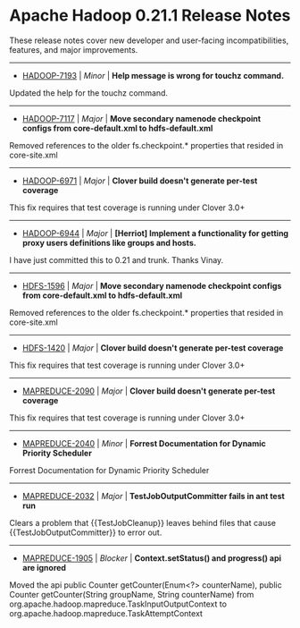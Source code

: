 # Apache Hadoop  0.21.1 Release Notes

These release notes cover new developer and user-facing incompatibilities, features, and major improvements.


---

* [HADOOP-7193](https://issues.apache.org/jira/browse/HADOOP-7193) | *Minor* | **Help message is wrong for touchz command.**

Updated the help for the touchz command.


---

* [HADOOP-7117](https://issues.apache.org/jira/browse/HADOOP-7117) | *Major* | **Move secondary namenode checkpoint configs from core-default.xml to hdfs-default.xml**

Removed references to the older fs.checkpoint.* properties that resided in core-site.xml


---

* [HADOOP-6971](https://issues.apache.org/jira/browse/HADOOP-6971) | *Major* | **Clover build doesn't generate per-test coverage**

This fix requires that test coverage is running under Clover 3.0+


---

* [HADOOP-6944](https://issues.apache.org/jira/browse/HADOOP-6944) | *Major* | **[Herriot] Implement a functionality for getting proxy users definitions like groups and hosts.**

I have just committed this to 0.21 and trunk. Thanks Vinay.


---

* [HDFS-1596](https://issues.apache.org/jira/browse/HDFS-1596) | *Major* | **Move secondary namenode checkpoint configs from core-default.xml to hdfs-default.xml**

Removed references to the older fs.checkpoint.* properties that resided in core-site.xml


---

* [HDFS-1420](https://issues.apache.org/jira/browse/HDFS-1420) | *Major* | **Clover build doesn't generate per-test coverage**

This fix requires that test coverage is running under Clover 3.0+


---

* [MAPREDUCE-2090](https://issues.apache.org/jira/browse/MAPREDUCE-2090) | *Major* | **Clover build doesn't generate per-test coverage**

This fix requires that test coverage is running under Clover 3.0+


---

* [MAPREDUCE-2040](https://issues.apache.org/jira/browse/MAPREDUCE-2040) | *Minor* | **Forrest Documentation for Dynamic Priority Scheduler**

Forrest Documentation for Dynamic Priority Scheduler


---

* [MAPREDUCE-2032](https://issues.apache.org/jira/browse/MAPREDUCE-2032) | *Major* | **TestJobOutputCommitter fails in ant test run**

Clears a problem that {{TestJobCleanup}} leaves behind files that cause {{TestJobOutputCommitter}} to error out.


---

* [MAPREDUCE-1905](https://issues.apache.org/jira/browse/MAPREDUCE-1905) | *Blocker* | **Context.setStatus() and progress() api are ignored**

Moved the api public Counter getCounter(Enum<?> counterName), public Counter getCounter(String groupName, String counterName) from org.apache.hadoop.mapreduce.TaskInputOutputContext to org.apache.hadoop.mapreduce.TaskAttemptContext



